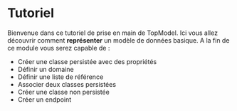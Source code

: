 # Tutoriel

Bienvenue dans ce tutoriel de prise en main de TopModel. Ici vous allez découvrir comment **représenter** un modèle de données basique. A la fin de ce module vous serez capable de :

- Créer une classe persistée avec des propriétés
- Définir un domaine
- Définir une liste de référence
- Associer deux classes persistées
- Créer une classe non persistée
- Créer un endpoint
